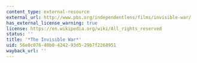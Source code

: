 ```yaml
---
content_type: external-resource
external_url: http://www.pbs.org/independentlens/films/invisible-war/
has_external_license_warning: true
license: https://en.wikipedia.org/wiki/All_rights_reserved
status: ''
title: '*The Invisible War*'
uid: 56e0c076-40b0-4242-93d5-29b7f2268951
wayback_url: ''
---
```

